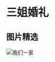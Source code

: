 # 三姐婚礼
## 图片精选
![我们一家](https://github.com/zhu13818202655/zhu13818202655.github.io/blob/master/img/%E5%BE%AE%E4%BF%A1%E5%9B%BE%E7%89%87_20190215201457.jpg)